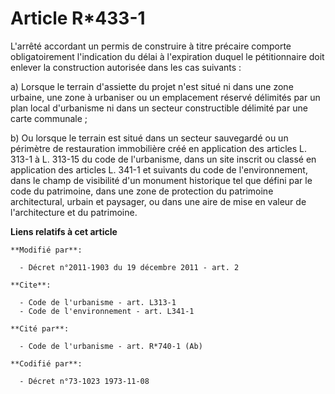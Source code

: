 # Article R*433-1

L'arrêté accordant un permis de construire à titre précaire comporte obligatoirement l'indication du délai à l'expiration
duquel le pétitionnaire doit enlever la construction autorisée dans les cas suivants : 

a) Lorsque le terrain d'assiette du projet n'est situé ni dans une zone urbaine, une zone à urbaniser ou un emplacement
réservé délimités par un plan local d'urbanisme ni dans un secteur constructible délimité par une carte communale ; 

b) Ou lorsque le terrain est situé dans un secteur sauvegardé ou un périmètre de restauration immobilière créé en application
des articles L. 313-1 à L. 313-15 du code de l'urbanisme, dans un site inscrit ou classé en application des articles L. 341-1
et suivants du code de l'environnement, dans le champ de visibilité d'un monument historique tel que défini par le code du
patrimoine, dans une zone de protection du patrimoine architectural, urbain et paysager, ou dans une aire de mise en valeur
de l'architecture et du patrimoine.

**Liens relatifs à cet article**

	**Modifié par**:

	  - Décret n°2011-1903 du 19 décembre 2011 - art. 2

	**Cite**:

	  - Code de l'urbanisme - art. L313-1
	  - Code de l'environnement - art. L341-1

	**Cité par**:

	  - Code de l'urbanisme - art. R*740-1 (Ab)

	**Codifié par**:

	  - Décret n°73-1023 1973-11-08
